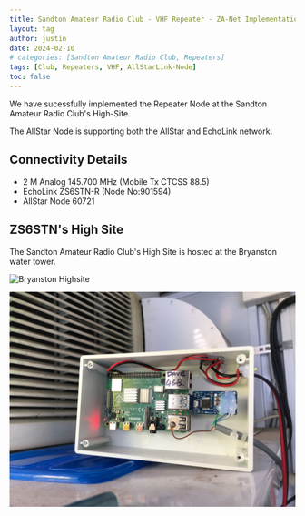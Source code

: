 ```yaml
---
title: Sandton Amateur Radio Club - VHF Repeater - ZA-Net Implementation
layout: tag
author: justin
date: 2024-02-10
# categories: [Sandton Amateur Radio Club, Repeaters]
tags: [Club, Repeaters, VHF, AllStarLink-Node]
toc: false
---
```


We have sucessfully implemented the Repeater Node at the Sandton Amateur Radio Club's High-Site.

The AllStar Node is supporting both the AllStar and EchoLink network.

Connectivity Details
---
- 2 M Analog 145.700 MHz (Mobile Tx CTCSS 88.5)
- EchoLink ZS6STN-R (Node No:901594)
- AllStar Node 60721


ZS6STN's High Site
---

The Sandton Amateur Radio Club's High Site is hosted at the Bryanston water tower.

![Bryanston  Highsite](https://www.zs6stn.org.za/assets/images/repeaters/HighSite.jpg)

![ZS6STN AllStar Node](/images/ZS6STN-AllStar.jpg)

